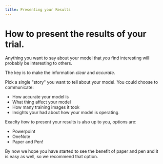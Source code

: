 ```yaml
---
title: Presenting your Results
---
```


# How to present the results of your trial.

Anything you want to say about your model that _you_ find interesting will probably be interesting to others.

The key is to make the information _clear_ and _accurate_.

Pick a single "story" you want to tell about your model.  You could choose to communicate:
  * How accurate your model is
  * What thing affect your model
  * How many training images it took
  * Insights your had about how your model is operating.

Exaclty _how_ to present your results is also up to you, options are:
  * Powerpoint
  * OneNote
  * Paper and Pen!

By now we hope you have started to see the benefit of paper and pen and it is easy as well, so we recommend that option.